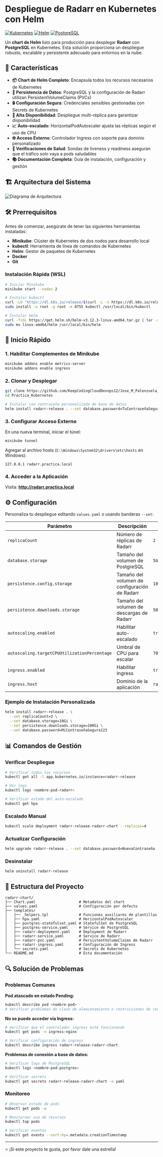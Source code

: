 # Despliegue de Radarr en Kubernetes con Helm

[![Kubernetes](https://img.shields.io/badge/Kubernetes-326CE5?style=for-the-badge&logo=kubernetes&logoColor=white)](https://kubernetes.io/)
[![Helm](https://img.shields.io/badge/Helm-0F1689?style=for-the-badge&logo=helm&logoColor=white)](https://helm.sh/)
[![PostgreSQL](https://img.shields.io/badge/PostgreSQL-316192?style=for-the-badge&logo=postgresql&logoColor=white)](https://www.postgresql.org/)

Un **chart de Helm** listo para producción para desplegar **Radarr** con **PostgreSQL** en Kubernetes. Esta solución proporciona un despliegue robusto, escalable y persistente adecuado para entornos en la nube.

## 🎯 Características

- **📦 Chart de Helm Completo**: Encapsula todos los recursos necesarios de Kubernetes
- **💾 Persistencia de Datos**: PostgreSQL y la configuración de Radarr utilizan PersistentVolumeClaims (PVCs)
- **🔒 Configuración Segura**: Credenciales sensibles gestionadas con Secrets de Kubernetes
- **🚀 Alta Disponibilidad**: Despliegue multi-réplica para garantizar disponibilidad
- **📈 Auto-escalado**: HorizontalPodAutoscaler ajusta las réplicas según el uso de CPU
- **🌐 Acceso Externo**: Controlador Ingress con soporte para dominio personalizado
- **🏥 Verificaciones de Salud**: Sondas de liveness y readiness aseguran que el tráfico solo vaya a pods saludables
- **📚 Documentación Completa**: Guía de instalación, configuración y gestión

## 🏗️ Arquitectura del Sistema

![Diagrama de Arquitectura](https://github.com/KeepCodingCloudDevops12/Jose_M_Palenzuela_Kubernetes/blob/main/Diagrama.png)

## 🛠️ Prerrequisitos

Antes de comenzar, asegúrate de tener las siguientes herramientas instaladas:

- **Minikube**: Clúster de Kubernetes de dos nodos para desarrollo local
- **kubectl**: Herramienta de línea de comandos de Kubernetes
- **Helm**: Gestor de paquetes de Kubernetes
- **Docker**
- **Git**

### Instalación Rápida (WSL)

```bash
# Iniciar Minikube
minikube start --nodes 2

# Instalar kubectl
curl -LO "https://dl.k8s.io/release/$(curl -L -s https://dl.k8s.io/release/stable.txt)/bin/linux/amd64/kubectl"
sudo install -o root -g root -m 0755 kubectl /usr/local/bin/kubectl

# Instalar Helm
curl -fsSL https://get.helm.sh/helm-v3.12.3-linux-amd64.tar.gz | tar -xz
sudo mv linux-amd64/helm /usr/local/bin/helm
```

## 🚀 Inicio Rápido

### 1. Habilitar Complementos de Minikube

```bash
minikube addons enable metrics-server
minikube addons enable ingress
```

### 2. Clonar y Desplegar

```bash
git clone https://github.com/KeepCodingCloudDevops12/Jose_M_Palenzuela_Kubernetes
cd Practica_Kubernetes

# Instalar con contraseña personalizada de base de datos
helm install radarr-release . --set database.password=TuContraseñaSegura
```

### 3. Configurar Acceso Externo

En una nueva terminal, iniciar el túnel:
```bash
minikube tunnel
```

Agregar al archivo hosts (`C:\Windows\System32\drivers\etc\hosts` en Windows):
```
127.0.0.1 radarr.practica.local
```

### 4. Acceder a la Aplicación

Visita: **http://radarr.practica.local**

## ⚙️ Configuración

Personaliza tu despliegue editando `values.yaml` o usando banderas `--set`:

| Parámetro | Descripción | Valor por Defecto |
|-----------|-------------|-------------------|
| `replicaCount` | Número de réplicas de Radarr | `2` |
| `database.storage` | Tamaño del volumen de PostgreSQL | `5Gi` |
| `persistence.config.storage` | Tamaño del volumen de configuración de Radarr | `10Gi` |
| `persistence.downloads.storage` | Tamaño del volumen de descargas de Radarr | `50Gi` |
| `autoscaling.enabled` | Habilitar auto-escalado | `true` |
| `autoscaling.targetCPUUtilizationPercentage` | Umbral de CPU para escalar | `70` |
| `ingress.enabled` | Habilitar Ingress | `true` |
| `ingress.host` | Dominio de la aplicación | `radarr.minikube.local` |

### Ejemplo de Instalación Personalizada

```bash
helm install radarr-release . \
  --set replicaCount=3 \
  --set database.storage=10Gi \
  --set persistence.downloads.storage=100Gi \
  --set database.password=MiContraseñaSegura123
```

## 📊 Comandos de Gestión

### Verificar Despliegue

```bash
# Verificar todos los recursos
kubectl get all -l app.kubernetes.io/instance=radarr-release

# Ver logs
kubectl logs <nombre-pod-radarr>

# Verificar estado del auto-escalado
kubectl get hpa
```

### Escalado Manual

```bash
kubectl scale deployment radarr-release-radarr-chart --replicas=4
```

### Actualizar Configuración

```bash
helm upgrade radarr-release . --set database.password=NuevaContraseña
```

### Desinstalar

```bash
helm uninstall radarr-release
```

## 📁 Estructura del Proyecto

```
radarr-chart/
├── Chart.yaml                    # Metadatos del chart
├── values.yaml                   # Configuración por defecto
├── templates/
│   ├── _helpers.tpl              # Funciones auxiliares de plantillas
│   ├── hpa.yaml                  # HorizontalPodAutoscaler
│   ├── postgres-statefulset.yaml # StatefulSet de PostgreSQL
│   ├── postgres-service.yaml     # Service de PostgreSQL
│   ├── radarr-deployment.yaml    # Deployment de Radarr
│   ├── radarr-service.yaml       # Service de Radarr
│   ├── radarr-pvc.yaml           # PersistentVolumeClaims de Radarr
│   ├── radarr-ingress.yaml       # Configuración de Ingress
│   └── secrets.yaml              # Secrets de Kubernetes
└── README.md                     # Esta documentación
```

## 🔍 Solución de Problemas

### Problemas Comunes

**Pod atascado en estado Pending:**
```bash
kubectl describe pod <nombre-pod>
# Verificar problemas de clase de almacenamiento o restricciones de recursos
```

**No se puede acceder vía Ingress:**
```bash
# Verificar que el controlador ingress esté funcionando
kubectl get pods -n ingress-nginx

# Verificar configuración de ingress
kubectl describe ingress radarr-release-radarr-chart
```

**Problemas de conexión a base de datos:**
```bash
# Verificar logs de PostgreSQL
kubectl logs <nombre-pod-postgres>

# Verificar secrets
kubectl get secrets radarr-release-radarr-chart -o yaml
```

### Monitoreo

```bash
# Observar estado de pods
kubectl get pods -w

# Monitorear uso de recursos
kubectl top pods

# Verificar eventos
kubectl get events --sort-by=.metadata.creationTimestamp
```

---

⭐ ¡Si este proyecto te gusta, por favor dale una estrella!
